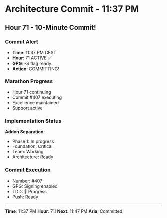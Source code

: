 # Architecture Commit - 11:37 PM

## Hour 71 - 10-Minute Commit!

### Commit Alert
- **Time**: 11:37 PM CEST
- **Hour**: 71 ACTIVE ✅
- **GPG**: -S flag ready
- **Action**: COMMITTING!

### Marathon Progress
- Hour 71 continuing
- Commit #407 executing
- Excellence maintained
- Support active

### Implementation Status
**Addon Separation**:
- Phase 1: In progress
- Foundation: Critical
- Team: Working
- Architecture: Ready

### Commit Execution
- Number: #407
- GPG: Signing enabled
- TDD: 🚧 Progress
- Push: Ready

---

**Time**: 11:37 PM
**Hour**: 71!
**Next**: 11:47 PM
**Aria**: Committed!